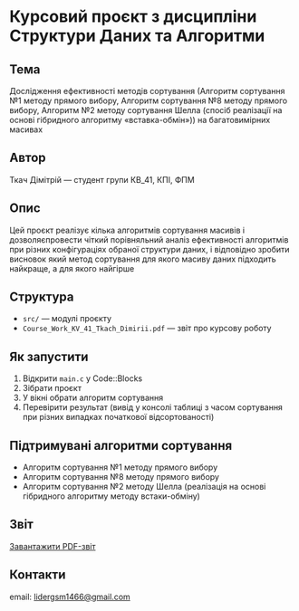 # Курсовий проєкт з дисципліни Структури Даних та Алгоритми 

## Тема
Дослідження ефективності методів сортування 
(Алгоритм сортування №1 методу прямого вибору, Алгоритм сортування №8 методу прямого вибору, Алгоритм №2 методу сортування Шелла (спосіб реалізації на основі  гібридного  алгоритму  «вставка-обмін»))
на багатовимірних масивах

## Автор
Ткач Дімітрій — студент групи КВ_41, КПІ, ФПМ

## Опис
Цей проєкт реалізує кілька алгоритмів сортування масивів і дозволяєпровести чіткий порівняльний аналіз ефективності алгоритмів при різних конфігураціях обраної структури даних, і відповідно зробити висновок який метод сортування для якого масиву даних підходить найкраще, а для якого найгірше

##  Структура
- `src/` — модулі проєкту
- `Course_Work_KV_41_Tkach_Dimirii.pdf` — звіт про курсову роботу

## Як запустити
1. Відкрити `main.c` у Code::Blocks
2. Зібрати проєкт
3. У вікні обрати алгоритм сортування
4. Перевірити результат (вивід у консолі таблиці з часом сортування при різних випадках початкової відсортованості)

## Підтримувані алгоритми сортування
- Алгоритм сортування №1 методу прямого вибору
- Алгоритм сортування №8 методу прямого вибору
- Алгоритм сортування №2 методу Шелла (реалізація на основі гібридного алгоритму методу встаки-обміну)

## Звіт
[Завантажити PDF-звіт](Course_Work_KV_41_Tkach_Dimirii.pdf)

##  Контакти
email: lidergsm1466@gmail.com
